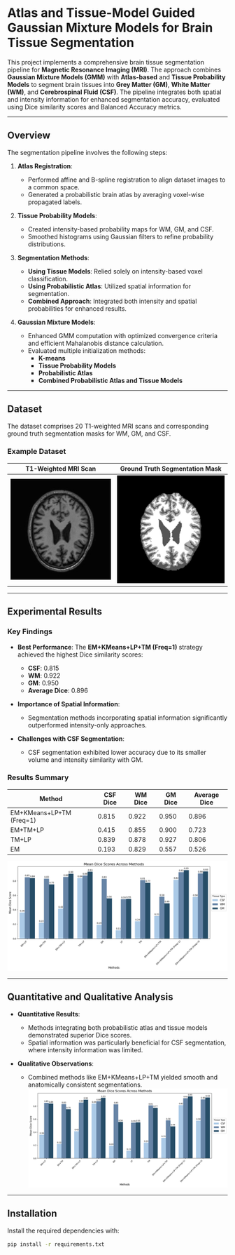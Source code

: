 # Atlas and Tissue-Model Guided Gaussian Mixture Models for Brain Tissue Segmentation

This project implements a comprehensive brain tissue segmentation pipeline for **Magnetic Resonance Imaging (MRI)**. The approach combines **Gaussian Mixture Models (GMM)** with **Atlas-based** and **Tissue Probability Models** to segment brain tissues into **Grey Matter (GM)**, **White Matter (WM)**, and **Cerebrospinal Fluid (CSF)**. The pipeline integrates both spatial and intensity information for enhanced segmentation accuracy, evaluated using Dice similarity scores and Balanced Accuracy metrics.

---

## Overview

The segmentation pipeline involves the following steps:
1. **Atlas Registration**:
   - Performed affine and B-spline registration to align dataset images to a common space.
   - Generated a probabilistic brain atlas by averaging voxel-wise propagated labels.

2. **Tissue Probability Models**:
   - Created intensity-based probability maps for WM, GM, and CSF.
   - Smoothed histograms using Gaussian filters to refine probability distributions.

3. **Segmentation Methods**:
   - **Using Tissue Models**: Relied solely on intensity-based voxel classification.
   - **Using Probabilistic Atlas**: Utilized spatial information for segmentation.
   - **Combined Approach**: Integrated both intensity and spatial probabilities for enhanced results.

4. **Gaussian Mixture Models**:
   - Enhanced GMM computation with optimized convergence criteria and efficient Mahalanobis distance calculation.
   - Evaluated multiple initialization methods:
     - **K-means**
     - **Tissue Probability Models**
     - **Probabilistic Atlas**
     - **Combined Probabilistic Atlas and Tissue Models**

---

## Dataset

The dataset comprises 20 T1-weighted MRI scans and corresponding ground truth segmentation masks for WM, GM, and CSF.

### Example Dataset
| **T1-Weighted MRI Scan** | **Ground Truth Segmentation Mask** |
|---------------------------|------------------------------------|
| ![T1 Scan](Images/Dataset.jpg) | ![Ground Truth](Images/Dataset_GT.jpg) |

---

## Experimental Results

### Key Findings
- **Best Performance**: The **EM+KMeans+LP+TM (Freq=1)** strategy achieved the highest Dice similarity scores:
  - **CSF**: 0.815
  - **WM**: 0.922
  - **GM**: 0.950
  - **Average Dice**: 0.896

- **Importance of Spatial Information**:
  - Segmentation methods incorporating spatial information significantly outperformed intensity-only approaches.

- **Challenges with CSF Segmentation**:
  - CSF segmentation exhibited lower accuracy due to its smaller volume and intensity similarity with GM.

### Results Summary
| Method                     | CSF Dice | WM Dice | GM Dice | Average Dice |
|----------------------------|----------|---------|---------|--------------|
| EM+KMeans+LP+TM (Freq=1)   | 0.815    | 0.922   | 0.950   | 0.896        |
| EM+TM+LP                   | 0.415    | 0.855   | 0.900   | 0.723        |
| TM+LP                      | 0.839    | 0.878   | 0.927   | 0.806        |
| EM                         | 0.193    | 0.829   | 0.557   | 0.526        |

![Dice Scores Comparison](Result/Mean_dice_TABLE.png)

---

## Quantitative and Qualitative Analysis

- **Quantitative Results**:
  - Methods integrating both probabilistic atlas and tissue models demonstrated superior Dice scores.
  - Spatial information was particularly beneficial for CSF segmentation, where intensity information was limited.

- **Qualitative Observations**:
  - Combined methods like EM+KMeans+LP+TM yielded smooth and anatomically consistent segmentations.
![Qualitative Comparison](Result/Mean_dice_TABLE.png)
---

## Installation

Install the required dependencies with:
```bash
pip install -r requirements.txt
